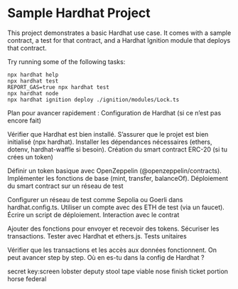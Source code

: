 # Sample Hardhat Project

This project demonstrates a basic Hardhat use case. It comes with a sample contract, a test for that contract, and a Hardhat Ignition module that deploys that contract.

Try running some of the following tasks:

```shell
npx hardhat help
npx hardhat test
REPORT_GAS=true npx hardhat test
npx hardhat node
npx hardhat ignition deploy ./ignition/modules/Lock.ts
```


Plan pour avancer rapidement :
Configuration de Hardhat (si ce n’est pas encore fait)

Vérifier que Hardhat est bien installé.
S’assurer que le projet est bien initialisé (npx hardhat).
Installer les dépendances nécessaires (ethers, dotenv, hardhat-waffle si besoin).
Création du smart contract ERC-20 (si tu crées un token)

Définir un token basique avec OpenZeppelin (@openzeppelin/contracts).
Implémenter les fonctions de base (mint, transfer, balanceOf).
Déploiement du smart contract sur un réseau de test

Configurer un réseau de test comme Sepolia ou Goerli dans hardhat.config.ts.
Utiliser un compte avec des ETH de test (via un faucet).
Écrire un script de déploiement.
Interaction avec le contrat

Ajouter des fonctions pour envoyer et recevoir des tokens.
Sécuriser les transactions.
Tester avec Hardhat et ethers.js.
Tests unitaires

Vérifier que les transactions et les accès aux données fonctionnent.
On peut avancer step by step. Où en es-tu dans la config de Hardhat ?



secret key:screen lobster deputy stool tape viable nose finish ticket portion horse federal